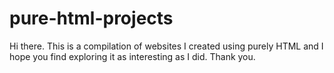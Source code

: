# pure-html-projects
Hi there. This is a compilation of websites I created using purely HTML and I hope you find exploring it as interesting as I did. Thank you.
